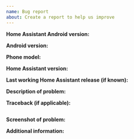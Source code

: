```yaml
---
name: Bug report
about: Create a report to help us improve
---
```


<!-- READ THIS FIRST:
- Make sure you run the latest version of the Android app
- Make sure you run the latest version of Home Assistant
- Make sure to check the Companion docs for troubleshooting and configuration: https://companion.home-assistant.io/
  DO NOT DELETE ANY TEXT from this template! All requested information is important.
-->

**Home Assistant Android version:**

**Android version:**

**Phone model:**

**Home Assistant version:**

**Last working Home Assistant release (if known):**

**Description of problem:**

**Traceback (if applicable):**

```

```

**Screenshot of problem:**

**Additional information:**
